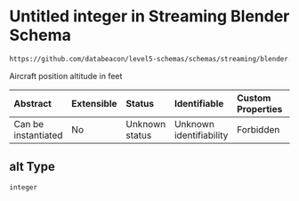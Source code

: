 # Untitled integer in Streaming Blender Schema

```txt
https://github.com/databeacon/level5-schemas/schemas/streaming/blender.schema.json#/properties/flights/properties/location/properties/alt
```

Aircraft position altitude in feet

| Abstract            | Extensible | Status         | Identifiable            | Custom Properties | Additional Properties | Access Restrictions | Defined In                                                                              |
| :------------------ | :--------- | :------------- | :---------------------- | :---------------- | :-------------------- | :------------------ | :-------------------------------------------------------------------------------------- |
| Can be instantiated | No         | Unknown status | Unknown identifiability | Forbidden         | Allowed               | none                | [blender.schema.json\*](../../out/streaming/blender.schema.json "open original schema") |

## alt Type

`integer`
